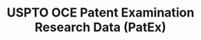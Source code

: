 ---
layout: default
bigquery: https://console.cloud.google.com/bigquery?p=patents-public-data&d=uspto_oce_pair&page=dataset
citation: 'Graham, S. Marco, A., and Miller, A. (2015). “The USPTO Patent Examination
  Research Dataset: A Window on the Process of Patent Examination.”'
contributors: Graham, S. Marco, A., Miller, A.
cost: None
description: The latest version of PatEx (referred to below as the 2020 release) contains
  detailed information on nearly 11.9 million publicly-viewable provisional and non-provisional
  patent applications to the USPTO and over 4.6 million Patent Cooperation Treaty
  (PCT) applications. It is based on data that OCE downloaded from the Patent Examination
  Data System (PEDS) in April, 2021. The PEDS data are sourced from Public PAIR. The
  first time that OCE used PEDS as the basis of PatEx was for the 2019 release. We
  took the PEDS data and organized it into the familiar PatEx data files, which are
  based on the organization of the Public PAIR portal. The data files include information
  on each application’s characteristics, prosecution history, continuation history,
  claims of foreign priority, patent term adjustment history, publication history,
  and correspondence address information.
documentation: 'For the 2019 and later releases, new technical documentation is available
  https://www.uspto.gov/sites/default/files/documents/PatEx-2019-Technical-Doc.pdf


  A document describing the 2014-2017 data sets is available and can be cited as:
  Graham, Stuart J.H. and Marco, Alan C. and Miller, Richard, The USPTO Patent Examination
  Research Dataset: A Window on the Process of Patent Examination (November 30, 2015).
  Available at SSRN: https://ssrn.com/abstract=2702637.'
last_edit: Mon, 04 Apr 2022 19:06:22 GMT
location: https://www.uspto.gov/ip-policy/economic-research/research-datasets/patent-examination-research-dataset-public-pair
maintained_by: EconomicsData@uspto.gov
related_publications: https://ssrn.com/abstract=29956744, https://ssrn.com/abstract=2702637
schema_fields: '[''correspondence_street_line_2'', ''correspondence_name_line_2'',
  ''wipo_pub_number'', ''appl_status_code'', ''examiner_name_first'', ''parent_country_code'',
  ''uspc_subclass'', ''correspondence_name_line_1'', ''application_type'', ''status_code'',
  ''patent_issue_date'', ''patent_number'', ''correspondence_country_code'', ''inventor_country_name'',
  ''continuation_type'', ''examiner_name_last'', ''inventor_name_first'', ''examiner_art_unit'',
  ''status_description'', ''inventor_rank'', ''application_number'', ''examiner_id'',
  ''earliest_pgpub_number'', ''child_application_number'', ''inventor_name_middle'',
  ''foreign_parent_id'', ''inventor_region_code'', ''disposal_type'', ''child_filing_date'',
  ''customer_number'', ''correspondence_country_name'', ''parent_filing_date'', ''file_location'',
  ''event_description'', ''application_number_pair'', ''parent_country'', ''correspondence_region_code'',
  ''confirm_number'', ''correspondence_street_line_1'', ''wipo_pub_date'', ''invention_title'',
  ''correspondence_city'', ''file_location_date'', ''uspc_class'', ''abandon_date'',
  ''atty_docket_number'', ''correspondence_region_name'', ''examiner_name_middle'',
  ''foreign_parent_date'', ''sequence_number'', ''aia_first_to_file'', ''inventor_country_code'',
  ''appl_status_date'', ''inventor_address_type'', ''parent_application_number'',
  ''small_entity_indicator'', ''invention_subject_matter'', ''correspondence_postal_code'',
  ''recorded_date'', ''earliest_pgpub_date'', ''event_code'', ''filing_date'', ''inventor_name_last'']'
shortname: patex
tags:
- patents
- legal
- history
terms_of_use: 'USPTO’s online databases are not designed or intended to be a source
  for bulk downloads of USPTO data when accessed through the website’s interfaces.
  Individuals, companies, IP addresses, or blocks of IP addresses who, in effect,
  deny or decrease service by generating unusually high numbers of database accesses
  (searches, pages, or hits), whether generated manually or in an automated fashion,
  may be denied access to USPTO servers without notice.


  Bulk data products may be separately obtained from the USPTO, either for free or
  at the cost of dissemination. For details, see information on Electronic Bulk Data
  Products: https://www.uspto.gov/learning-and-resources/electronic-bulk-data-products'
title: USPTO OCE Patent Examination Research Data (PatEx)
uuid: 4342caa7-23af-420c-b2f6-6088f133df6a
---